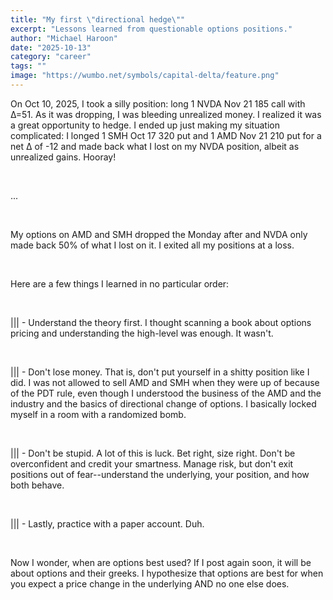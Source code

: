 ```yaml
---
title: "My first \"directional hedge\""
excerpt: "Lessons learned from questionable options positions."
author: "Michael Haroon"
date: "2025-10-13"
category: "career"
tags: ""
image: "https://wumbo.net/symbols/capital-delta/feature.png"
---
```


On Oct 10, 2025, I took a silly position: long 1 NVDA Nov 21 185 call with Δ=51. As it was dropping, I was bleeding unrealized money. I realized it was a great opportunity to hedge. I ended up just making my situation complicated: I longed 1 SMH Oct 17 320 put and 1 AMD Nov 21 210 put for a net Δ of -12 and made back what I lost on my NVDA position, albeit as unrealized gains. Hooray!

&nbsp;

...

&nbsp;

My options on AMD and SMH dropped the Monday after and NVDA only made back 50% of what I lost on it. I exited all my positions at a loss.

&nbsp;

Here are a few things I learned in no particular order:

&nbsp;

||| - Understand the theory first. I thought scanning a book about options pricing and understanding the high-level was enough. It wasn't.

&nbsp;

||| - Don't lose money. That is, don't put yourself in a shitty position like I did. I was not allowed to sell AMD and SMH when they were up of because of the PDT rule, even though I understood the business of the AMD and the industry and the basics of directional change of options. I basically locked myself in a room with a randomized bomb.

&nbsp;

||| - Don't be stupid. A lot of this is luck. Bet right, size right. Don't be overconfident and credit your smartness. Manage risk, but don't exit positions out of fear--understand the underlying, your position, and how both behave.

&nbsp;

||| - Lastly, practice with a paper account. Duh.

&nbsp;



Now I wonder, when are options best used? If I post again soon, it will be about options and their greeks. I hypothesize that options are best for when you expect a price change in the underlying AND no one else does.